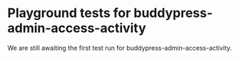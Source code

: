 # Playground tests for buddypress-admin-access-activity
We are still awaiting the first test run for buddypress-admin-access-activity.
